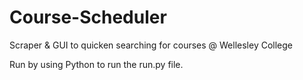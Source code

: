 # Course-Scheduler
Scraper &amp; GUI to quicken searching for courses @ Wellesley College

Run by using Python to run the run.py file.
